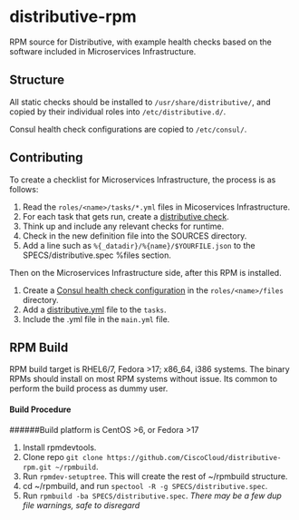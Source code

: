 # distributive-rpm
RPM source for Distributive, with example health checks based on the software
included in Microservices Infrastructure.

## Structure

All static checks should be installed to `/usr/share/distributive/`, and
copied by their individual roles into `/etc/distributive.d/`.

Consul health check configurations are copied to `/etc/consul/`.

## Contributing
To create a checklist for Microservices Infrastructure, the process is as
follows:

 1. Read the `roles/<name>/tasks/*.yml` files in Micoservices Infrastructure.
 2. For each task that gets run, create a [distributive check](https://github.com/CiscoCloud/distributive/wiki/Checks-and-Checklists).
 3. Think up and include any relevant checks for runtime.
 4. Check in the new definition file into the SOURCES directory.
 5. Add a line such as `%{_datadir}/%{name}/$YOURFILE.json` to the SPECS/distributive.spec %files section.

Then on the Microservices Infrastructure side, after this RPM is installed.

 1. Create a [Consul health check configuration](https://github.com/CiscoCloud/microservices-infrastructure/blob/master/roles/consul/files/distributive-consul-config.json) in the `roles/<name>/files` directory.
 2. Add a [distributive.yml](https://github.com/CiscoCloud/microservices-infrastructure/blob/master/roles/consul/tasks/distributive.yml) file to the `tasks`.
 3. Include the .yml file in the `main.yml` file.
 
 ## RPM Build
 RPM build target is RHEL6/7, Fedora >17; x86_64, i386 systems. The binary RPMs should install on most RPM systems without issue. Its common to perform the build process as dummy user.
 #### Build Procedure
 ######Build platform is CentOS >6, or Fedora >17
 1. Install rpmdevtools.
 2. Clone repo `git clone https://github.com/CiscoCloud/distributive-rpm.git ~/rpmbuild`.
 3. Run `rpmdev-setuptree`. This will create the rest of ~/rpmbuild structure.
 4. cd ~/rpmbuild, and run `spectool -R -g SPECS/distributive.spec`.
 5. Run `rpmbuild -ba SPECS/distributive.spec`. _There may be a few dup file warnings, safe to disregard_
